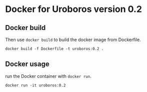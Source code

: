 # Docker for Uroboros version 0.2

## Docker build


Then use `docker build` to build the docker image from Dockerfile.

```shell
docker build -f Dockerfile -t uroboros:0.2 .
```

## Docker usage

run the Docker container with `docker run`.

```shell
docker run -it uroboros:0.2
```
